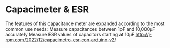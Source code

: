# Capacimeter & ESR
The features of this capacitance meter are expanded according to the most common use needs:
Measure capacitances between 1pF and 10,000μF accurately
Measure ESR values of capacitors starting at 10μF
http://j-rpm.com/2022/12/capacimetro-esr-con-arduino-v2/
